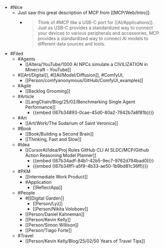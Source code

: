 - #Nice
	- Just saw this great description of MCP from [[MCP/Web/Intro]]:
		- > Think of #MCP like a USB-C port for [[AI/Applications]]. Just as USB-C provides a standardized way to connect your devices to various peripherals and accessories, MCP provides a standardized way to connect AI models to different data sources and tools.
- #Filed
	- #Agents
		- [[Altera/YouTube/1000 AI NPCs simulate a CIVILIZATION in Minecraft - YouTube]]
	- #[[Art/Digital]], #[[AI/Model/Diffusion]], #ComfyUI,
		- [[Person/comfyanonymous/GitHub/ComfyUI_examples]]
	- #Agile
		- [[Backlog Grooming]]
	- #Article
		- [[LangChain/Blog/25/02/Benchmarking Single Agent Performance]]
			- {{embed ((67b34893-0cae-45d0-80a2-7942b7a8f81b))}}
	- #Art
		- [[Art/Work/The Sudarium of Saint Veronica]]
	- #Book
		- [[Book/Building a Second Brain]]
		- [[Thinking, Fast and Slow]]
	- #Idea
		- [[CursorAI/Idea/Proj Rules GitHub CLI AI SLDC/MCP/Github Action Reasoning Model Planner]]
			- {{embed ((67b34adf-84b1-42b5-9ec7-9762d794bad0))}}
			- {{embed ((67b34ff1-a5f9-4b33-ae50-1b9bd81c36ff))}}
	- #PKM
		- [[Intermediate Work Product]]
		- #Application
			- [[ReflectApp]]
	- #People
		- #[[Digital Garden]]
			- [[Person/Lyz]]
			- [[Person/Nikita Voloboev]]
		- [[Person/Daniel Kahneman]]
		- [[Person/Kevin Kelly]]
		- [[Person/Simon Willison]]
		- [[Person/Tiago Forte]]
	- #Travel
		- [[Person/Kevin Kelly/Blog/25/02/50 Years of Travel Tips]]